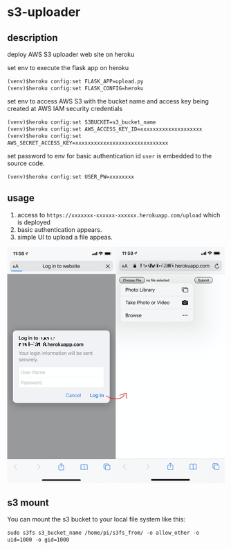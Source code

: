 # s3-uploader
## description
deploy AWS S3 uploader web site on heroku

set env to execute the flask app on heroku

```
(venv)$heroku config:set FLASK_APP=upload.py
(venv)$heroku config:set FLASK_CONFIG=heroku
```

set env to access AWS S3 with the bucket name and access key being created at AWS IAM security credentials

```
(venv)$heroku config:set S3BUCKET=s3_bucket_name
(venv)$heroku config:set AWS_ACCESS_KEY_ID=xxxxxxxxxxxxxxxxxxxx
(venv)$heroku config:set AWS_SECRET_ACCESS_KEY=xxxxxxxxxxxxxxxxxxxxxxxxxxxxxx
```

set password to env for basic authentication
id `user` is embedded to the source code.

```
(venv)$heroku config:set USER_PW=xxxxxxxx
```

## usage
1. access to `https://xxxxxxx-xxxxxx-xxxxxx.herokuapp.com/upload` which is deployed
2. basic authentication appears.
3. simple UI to upload a file appeas.

![web](img/web.jpg)

## s3 mount
You can mount the s3 bucket to your local file system like this:

```
sudo s3fs s3_bucket_name /home/pi/s3fs_from/ -o allow_other -o uid=1000 -o gid=1000
```
